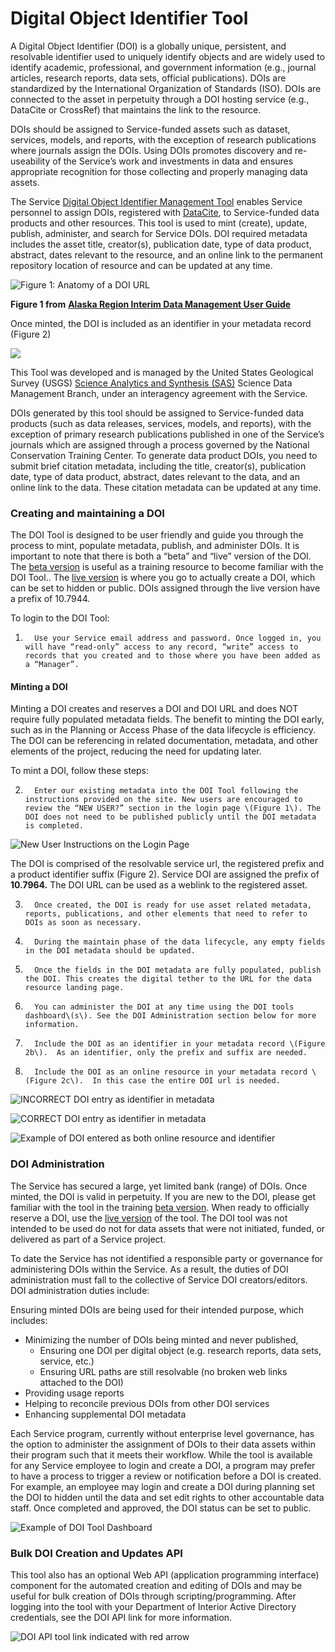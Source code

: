 # Digital Object Identifier Tool

A Digital Object Identifier \(DOI\) is a globally unique, persistent, and resolvable identifier used to uniquely identify objects and are widely used to identify academic, professional, and government information \(e.g., journal articles, research reports, data sets, official publications\).  DOIs are standardized by the International Organization of Standards \(ISO\).  DOIs are connected to the asset in perpetuity through a DOI hosting service \(e.g., DataCite or CrossRef\) that maintains the link to the resource. 

DOIs should be assigned to Service-funded assets such as dataset, services, models, and reports, with the exception of research publications where journals assign the DOIs.  Using DOIs promotes discovery and re-useability of the Service’s work and investments in data and ensures appropriate recognition for those collecting and properly managing data assets.

The Service [Digital Object Identifier Management Tool](https://www1.usgs.gov/fws/doi/) enables Service personnel to assign DOIs, registered with [DataCite](https://datacite.org/), to Service-funded data products and other resources.  This tool is used to mint \(create\), update, publish, administer, and search for Service DOIs.  DOI required metadata includes the asset title, creator\(s\), publication date, type of data product, abstract, dates relevant to the resource, and an online link to the permanent repository location of resource and can be updated at any time.

![ Figure 1:  Anatomy of a DOI URL](../../.gitbook/assets/image%20%2836%29.png)

**Figure 1 from** [**Alaska Region Interim Data Management User Guide**](https://ak-region-dst.gitbook.io/alaska-region-interim-data-management-user-guide/sharing/obtaining-a-digital-object-identifier-doi)

Once minted, the DOI is included as an identifier in your metadata record \(Figure 2\)

![](../../.gitbook/assets/image%20%2830%29.png)

This Tool was developed and is managed by the United States Geological Survey \(USGS\) [Science Analytics and Synthesis \(SAS\)](https://www.usgs.gov/core-science-systems/science-analytics-and-synthesis) Science Data Management Branch, under an interagency agreement with the Service.

DOIs generated by this tool should be assigned to Service-funded data products \(such as data releases, services, models, and reports\), with the exception of primary research publications published in one of the Service’s journals which are assigned through a process governed by the National Conservation Training Center. To generate data product DOIs, you need to submit brief citation metadata, including the title, creator\(s\), publication date, type of data product, abstract, dates relevant to the data, and an online link to the data. These citation metadata can be updated at any time.

### Creating and maintaining a DOI

The DOI Tool is designed to be user friendly and guide you through the process to mint, populate metadata, publish, and administer DOIs. It is important to note that there is both a “beta” and “live” version of the DOI. The [beta version](https://www1-beta.usgs.gov/fws/doi/) is useful as a training resource to become familiar with the DOI Tool.. The [live version](https://www1.usgs.gov/fws/doi/index.htm) is where you go to actually create a DOI, which can be set to hidden or public. DOIs assigned through the live version have a prefix of 10.7944.

To login to the DOI Tool:

1.       Use your Service email address and password. Once logged in, you will have “read-only” access to any record, “write” access to records that you created and to those where you have been added as a “Manager”.

#### Minting a DOI

Minting a DOI creates and reserves a DOI and DOI URL and does NOT require fully populated metadata fields. The benefit to minting the DOI early, such as in the Planning or Access Phase of the data lifecycle is efficiency.  The DOI can be referencing in related documentation, metadata, and other elements of the project, reducing the need for updating later.

To mint a DOI, follow these steps:

2.       Enter our existing metadata into the DOI Tool following the instructions provided on the site. New users are encouraged to review the “NEW USER?” section in the login page \(Figure 1\). The DOI does not need to be published publicly until the DOI metadata is completed.

![New User Instructions on the Login Page](../../.gitbook/assets/image%20%2841%29.png)

  
The DOI is comprised of the resolvable service url, the registered prefix and a product identifier suffix \(Figure 2\). Service DOI are assigned the prefix of **10.7964.**  The DOI URL can be used as a weblink to the registered asset.



3.       Once created, the DOI is ready for use asset related metadata, reports, publications, and other elements that need to refer to DOIs as soon as necessary.

4.       During the maintain phase of the data lifecycle, any empty fields in the DOI metadata should be updated.

5.       Once the fields in the DOI metadata are fully populated, publish the DOI. This creates the digital tether to the URL for the data resource landing page.

6.       You can administer the DOI at any time using the DOI tools dashboard\(s\). See the DOI Administration section below for more information.

7.       Include the DOI as an identifier in your metadata record \(Figure 2b\).  As an identifier, only the prefix and suffix are needed.

8.       Include the DOI as an online resource in your metadata record \(Figure 2c\).  In this case the entire DOI url is needed.

![INCORRECT DOI entry as identifier in metadata](../../.gitbook/assets/image%20%2833%29.png)

![CORRECT DOI entry as identifier in metadata](../../.gitbook/assets/image%20%2840%29.png)

![Example of DOI entered as both online resource and identifier](../../.gitbook/assets/image%20%2834%29.png)

### DOI Administration

The Service has secured a large, yet limited bank \(range\) of DOIs. Once minted, the DOI is valid in perpetuity. If you are new to the DOI, please get familiar with the tool in the training [beta version](https://www1-beta.usgs.gov/fws/doi/). When ready to officially reserve a DOI, use the [live version](https://www1.usgs.gov/fws/doi/index.htm) of the tool.  The DOI tool was not intended to be used do not for data assets that were not initiated, funded, or delivered as part of a Service project.

To date the Service has not identified a responsible party or governance for administering DOIs within the Service. As a result, the duties of DOI administration must fall to the collective of Service DOI creators/editors. DOI administration duties include:

Ensuring minted DOIs are being used for their intended purpose, which includes:  

* Minimizing the number of DOIs being minted and never published,
  * Ensuring one DOI per digital object \(e.g. research reports, data sets, service, etc.\)
  * Ensuring URL paths are still resolvable \(no broken web links attached to the DOI\)
* Providing usage reports
* Helping to reconcile previous DOIs from other DOI services
* Enhancing supplemental DOI metadata

Each Service program, currently without enterprise level governance, has the option to administer the assignment of DOIs to their data assets within their program such that it meets their workflow. While the tool is available for any Service employee to login and create a DOI, a program may prefer to have a process to trigger a review or notification before a DOI is created. For example, an employee may login and create a DOI during planning set the DOI to hidden until the data and set edit rights to other accountable data staff.  Once completed and approved, the DOI status can be set to public.

![Example of DOI Tool Dashboard](../../.gitbook/assets/image%20%2837%29.png)

### Bulk DOI Creation and Updates API

This tool also has an optional Web API \(application programming interface\) component for the automated creation and editing of DOIs and may be useful for bulk creation of DOIs through scripting/programming. After logging into the tool with your Department of Interior Active Directory credentials, see the DOI API link for more information.

![DOI API tool link indicated with red arrow](../../.gitbook/assets/image%20%2838%29.png)

